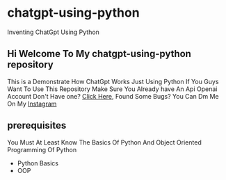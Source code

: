 # chatgpt-using-python
Inventing ChatGpt Using Python

## Hi Welcome To My chatgpt-using-python repository
This is a Demonstrate How ChatGpt Works Just Using Python If You Guys Want To Use This Repository Make Sure You Already have An Api Openai Account Don't Have one? <a href="https://openai.com/">Click Here</a>, Found Some Bugs? You Can Dm Me On My <a href="https://www.instagram.com/alimasyuri_asghor/?hl=id">Instagram</a>

## prerequisites
You Must At Least Know The Basics Of Python And Object Oriented Programming Of Python
<ul>
    <li>Python Basics</li>
    <li>OOP</li
</ul>
